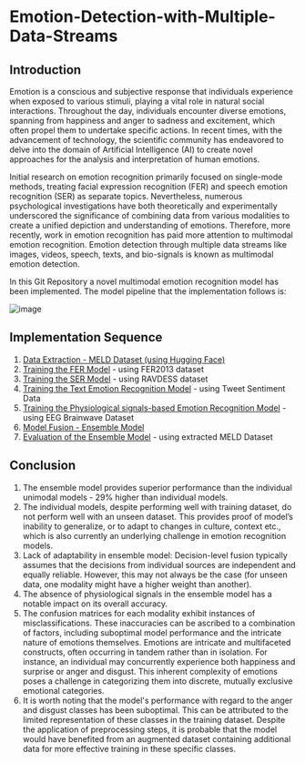 # Emotion-Detection-with-Multiple-Data-Streams


## Introduction


Emotion is a conscious and subjective response that individuals experience when exposed to various stimuli, playing a vital role in natural social interactions. Throughout the day, individuals encounter diverse 
emotions, spanning from happiness and anger to sadness and excitement, which often propel them to undertake specific actions. In recent times, with the advancement of technology, the scientific community has endeavored to delve into the domain of Artificial Intelligence (AI) to create novel approaches for the analysis and interpretation of human emotions.


Initial research on emotion recognition primarily focused on single-mode methods, treating facial expression recognition (FER) and speech emotion recognition (SER) as separate topics. Nevertheless, numerous psychological investigations have both theoretically and experimentally underscored the significance of combining data from various modalities to create a unified depiction and understanding of emotions. Therefore, more recently, work in emotion recognition has paid more attention to multimodal emotion recognition. Emotion detection through multiple data streams like images, videos, speech, texts, and bio-signals is known as multimodal emotion detection.


In this Git Repository a novel multimodal emotion recognition model has been implemented. The model pipeline that the implementation follows is:


![image](https://github.com/Garima27dec/Emotion-Detection-with-Multiple-Data-Streams/assets/99138272/a7284339-b0a1-4c66-9970-bf8b21a03478)


## Implementation Sequence


1. [Data Extraction - MELD Dataset (using Hugging Face)](Data_extraction_MELD_Dataset.ipynb)
2. [Training the FER Model](FER) - using FER2013 dataset
3. [Training the SER Model](SER) - using RAVDESS dataset
4. [Training the Text Emotion Recognition Model](BERT_Text_Sentiment_Recognition.ipynb) - using Tweet Sentiment Data
5. [Training the Physiological signals-based Emotion Recognition Model](EEG_Brain_Signals_Emotion_Classification.ipynb) - using EEG Brainwave Dataset
6. [Model Fusion - Ensemble Model](Ensemble_Model.ipynb)
7. [Evaluation of the Ensemble Model](Models_Evaluation.ipynb) - using extracted MELD Dataset


## Conclusion


1. The ensemble model provides superior performance than the individual unimodal models - 29% higher than individual models.
2. The individual models, despite performing well with training dataset, do not perform well with an unseen dataset. This provides proof of model’s inability to generalize, or to adapt to changes in culture, context etc., which is also currently an underlying challenge in emotion recognition models.
3. Lack of adaptability in ensemble model: Decision-level fusion typically assumes that the decisions from individual sources are independent and equally reliable. However, this may not always be the case (for unseen data, one modality might have a higher weight than another).
4. The absence of physiological signals in the ensemble model has a notable impact on its overall accuracy.
5. The confusion matrices for each modality exhibit instances of misclassifications. These inaccuracies can be ascribed to a combination of factors, including suboptimal model performance and the intricate nature of emotions themselves. Emotions are intricate and multifaceted constructs, often occurring in tandem rather than in isolation. For instance, an individual may concurrently experience both happiness and surprise or anger and disgust. This inherent complexity of emotions poses a challenge in categorizing them into discrete, mutually exclusive emotional categories.
6. It is worth noting that the model's performance with regard to the anger and disgust classes has been suboptimal. This can be attributed to the limited representation of these classes in the training dataset. Despite the application of preprocessing steps, it is probable that the model would have benefited from an augmented dataset containing additional data for more effective training in these specific classes.

